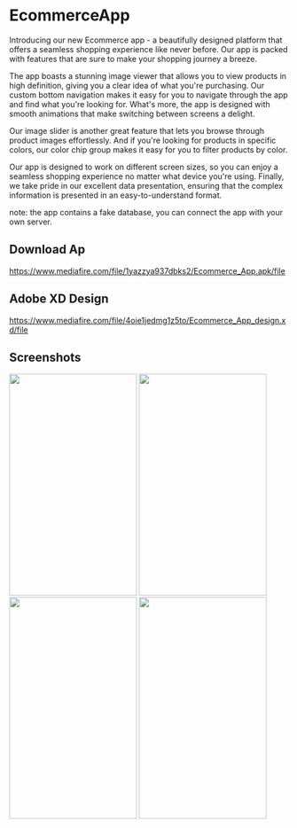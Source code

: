 # EcommerceApp

Introducing our new Ecommerce app - a beautifully designed platform that offers a seamless shopping experience like never before. Our app is packed with features that are sure to make your shopping journey a breeze.

The app boasts a stunning image viewer that allows you to view products in high definition, giving you a clear idea of what you're purchasing. Our custom bottom navigation makes it easy for you to navigate through the app and find what you're looking for. What's more, the app is designed with smooth animations that make switching between screens a delight.

Our image slider is another great feature that lets you browse through product images effortlessly. And if you're looking for products in specific colors, our color chip group makes it easy for you to filter products by color.

Our app is designed to work on different screen sizes, so you can enjoy a seamless shopping experience no matter what device you're using. Finally, we take pride in our excellent data presentation, ensuring that the complex information is presented in an easy-to-understand format.

note: the app contains a fake database, you can connect the app with your own server.


<!-- <img src="" width="1400" height="500">
 -->

## Download Ap
https://www.mediafire.com/file/1yazzya937dbks2/Ecommerce_App.apk/file
    
   
## Adobe XD Design
https://www.mediafire.com/file/4oie1jedmg1z5to/Ecommerce_App_design.xd/file
    
    
    
    
    
## Screenshots

<img src="https://github-production-user-asset-6210df.s3.amazonaws.com/61309294/243440955-f963b1c5-6f0a-40ba-887c-0e2ef32aae58.png" width="230" height="400"> <img src="https://github.com/MamonAburawi/EcommerceApp/assets/61309294/018817ec-e11a-43d5-ab7e-5f58ca4694cd" width="230" height="400"> <img src="https://github.com/MamonAburawi/EcommerceApp/assets/61309294/283c393d-009d-4ecc-b9a4-25a0360de3ed" width="230" height="400"> <img src="https://github.com/MamonAburawi/EcommerceApp/assets/61309294/dfcbff46-362e-48d2-84c7-412dba7c553c" width="230" height="400">


